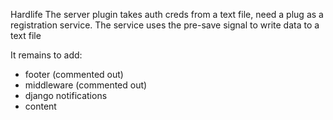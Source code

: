 Hardlife
The server plugin takes auth creds from a text file, need a plug as a registration service. The service uses the pre-save signal to write data to a text file

It remains to add:
- footer (commented out)
- middleware (commented out)
- django notifications
- content
